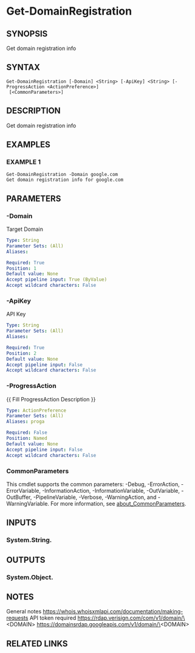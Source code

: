 # Get-DomainRegistration

## SYNOPSIS
Get domain registration info

## SYNTAX

```
Get-DomainRegistration [-Domain] <String> [-ApiKey] <String> [-ProgressAction <ActionPreference>]
 [<CommonParameters>]
```

## DESCRIPTION
Get domain registration info

## EXAMPLES

### EXAMPLE 1
```
Get-DomainRegistration -Domain google.com
Get domain registration info for google.com
```

## PARAMETERS

### -Domain
Target Domain

```yaml
Type: String
Parameter Sets: (All)
Aliases:

Required: True
Position: 1
Default value: None
Accept pipeline input: True (ByValue)
Accept wildcard characters: False
```

### -ApiKey
API Key

```yaml
Type: String
Parameter Sets: (All)
Aliases:

Required: True
Position: 2
Default value: None
Accept pipeline input: False
Accept wildcard characters: False
```

### -ProgressAction
{{ Fill ProgressAction Description }}

```yaml
Type: ActionPreference
Parameter Sets: (All)
Aliases: proga

Required: False
Position: Named
Default value: None
Accept pipeline input: False
Accept wildcard characters: False
```

### CommonParameters
This cmdlet supports the common parameters: -Debug, -ErrorAction, -ErrorVariable, -InformationAction, -InformationVariable, -OutVariable, -OutBuffer, -PipelineVariable, -Verbose, -WarningAction, and -WarningVariable. For more information, see [about_CommonParameters](http://go.microsoft.com/fwlink/?LinkID=113216).

## INPUTS

### System.String.
## OUTPUTS

### System.Object.
## NOTES
General notes
https://whois.whoisxmlapi.com/documentation/making-requests
API token required
https://rdap.verisign.com/com/v1/domain/\<DOMAIN\>
https://domainsrdap.googleapis.com/v1/domain/\<DOMAIN\>

## RELATED LINKS

